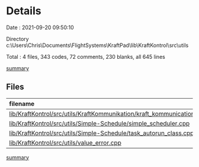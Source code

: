 # Details

Date : 2021-09-20 09:50:10

Directory c:\Users\Chris\Documents\FlightSystems\KraftPad\lib\KraftKontrol\src\utils

Total : 4 files,  343 codes, 72 comments, 230 blanks, all 645 lines

[summary](results.md)

## Files
| filename | language | code | comment | blank | total |
| :--- | :--- | ---: | ---: | ---: | ---: |
| [lib/KraftKontrol/src/utils/KraftKommunikation/kraft_kommunication.cpp](/lib/KraftKontrol/src/utils/KraftKommunikation/kraft_kommunication.cpp) | C++ | 126 | 54 | 117 | 297 |
| [lib/KraftKontrol/src/utils/Simple-Schedule/simple_scheduler.cpp](/lib/KraftKontrol/src/utils/Simple-Schedule/simple_scheduler.cpp) | C++ | 140 | 6 | 60 | 206 |
| [lib/KraftKontrol/src/utils/Simple-Schedule/task_autorun_class.cpp](/lib/KraftKontrol/src/utils/Simple-Schedule/task_autorun_class.cpp) | C++ | 72 | 12 | 50 | 134 |
| [lib/KraftKontrol/src/utils/value_error.cpp](/lib/KraftKontrol/src/utils/value_error.cpp) | C++ | 5 | 0 | 3 | 8 |

[summary](results.md)